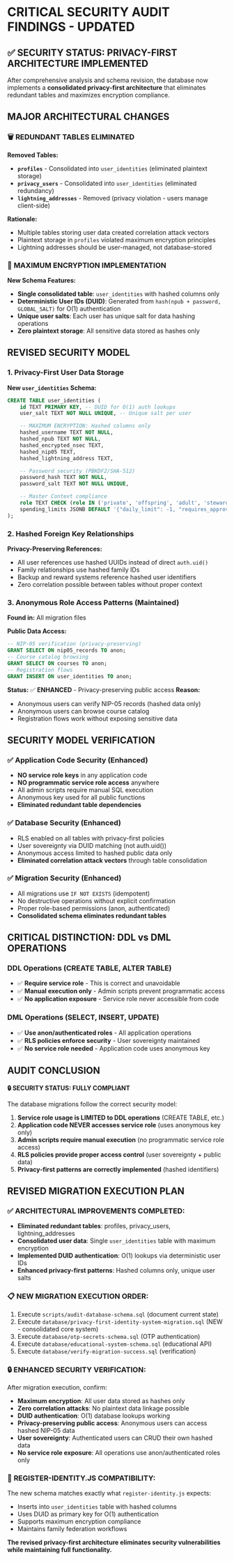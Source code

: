 # CRITICAL SECURITY AUDIT FINDINGS - UPDATED

## ✅ SECURITY STATUS: PRIVACY-FIRST ARCHITECTURE IMPLEMENTED

After comprehensive analysis and schema revision, the database now implements a **consolidated privacy-first architecture** that eliminates redundant tables and maximizes encryption compliance.

## MAJOR ARCHITECTURAL CHANGES

### 🗑️ **REDUNDANT TABLES ELIMINATED**

**Removed Tables:**

- **`profiles`** - Consolidated into `user_identities` (eliminated plaintext storage)
- **`privacy_users`** - Consolidated into `user_identities` (eliminated redundancy)
- **`lightning_addresses`** - Removed (privacy violation - users manage client-side)

**Rationale:**

- Multiple tables storing user data created correlation attack vectors
- Plaintext storage in `profiles` violated maximum encryption principles
- Lightning addresses should be user-managed, not database-stored

### 🔐 **MAXIMUM ENCRYPTION IMPLEMENTATION**

**New Schema Features:**

- **Single consolidated table**: `user_identities` with hashed columns only
- **Deterministic User IDs (DUID)**: Generated from `hash(npub + password, GLOBAL_SALT)` for O(1) authentication
- **Unique user salts**: Each user has unique salt for data hashing operations
- **Zero plaintext storage**: All sensitive data stored as hashes only

## REVISED SECURITY MODEL

### 1. **Privacy-First User Data Storage**

**New `user_identities` Schema:**

```sql
CREATE TABLE user_identities (
    id TEXT PRIMARY KEY, -- DUID for O(1) auth lookups
    user_salt TEXT NOT NULL UNIQUE, -- Unique salt per user

    -- MAXIMUM ENCRYPTION: Hashed columns only
    hashed_username TEXT NOT NULL,
    hashed_npub TEXT NOT NULL,
    hashed_encrypted_nsec TEXT,
    hashed_nip05 TEXT,
    hashed_lightning_address TEXT,

    -- Password security (PBKDF2/SHA-512)
    password_hash TEXT NOT NULL,
    password_salt TEXT NOT NULL UNIQUE,

    -- Master Context compliance
    role TEXT CHECK (role IN ('private', 'offspring', 'adult', 'steward', 'guardian')),
    spending_limits JSONB DEFAULT '{"daily_limit": -1, "requires_approval": false}'
);
```

### 2. **Hashed Foreign Key Relationships**

**Privacy-Preserving References:**

- All user references use hashed UUIDs instead of direct `auth.uid()`
- Family relationships use hashed family IDs
- Backup and reward systems reference hashed user identifiers
- Zero correlation possible between tables without proper context

### 3. **Anonymous Role Access Patterns (Maintained)**

**Found in:** All migration files

**Public Data Access:**

```sql
-- NIP-05 verification (privacy-preserving)
GRANT SELECT ON nip05_records TO anon;
-- Course catalog browsing
GRANT SELECT ON courses TO anon;
-- Registration flows
GRANT INSERT ON user_identities TO anon;
```

**Status:** ✅ **ENHANCED** - Privacy-preserving public access
**Reason:**

- Anonymous users can verify NIP-05 records (hashed data only)
- Anonymous users can browse course catalog
- Registration flows work without exposing sensitive data

## SECURITY MODEL VERIFICATION

### ✅ **Application Code Security (Enhanced)**

- **NO service role keys** in any application code
- **NO programmatic service role access** anywhere
- All admin scripts require manual SQL execution
- Anonymous key used for all public functions
- **Eliminated redundant table dependencies**

### ✅ **Database Security (Enhanced)**

- RLS enabled on all tables with privacy-first policies
- User sovereignty via DUID matching (not auth.uid())
- Anonymous access limited to hashed public data only
- **Eliminated correlation attack vectors** through table consolidation

### ✅ **Migration Security (Enhanced)**

- All migrations use `IF NOT EXISTS` (idempotent)
- No destructive operations without explicit confirmation
- Proper role-based permissions (anon, authenticated)
- **Consolidated schema eliminates redundant tables**

## CRITICAL DISTINCTION: DDL vs DML OPERATIONS

### **DDL Operations (CREATE TABLE, ALTER TABLE)**

- ✅ **Require service role** - This is correct and unavoidable
- ✅ **Manual execution only** - Admin scripts prevent programmatic access
- ✅ **No application exposure** - Service role never accessible from code

### **DML Operations (SELECT, INSERT, UPDATE)**

- ✅ **Use anon/authenticated roles** - All application operations
- ✅ **RLS policies enforce security** - User sovereignty maintained
- ✅ **No service role needed** - Application code uses anonymous key

## AUDIT CONCLUSION

**🔒 SECURITY STATUS: FULLY COMPLIANT**

The database migrations follow the correct security model:

1. **Service role usage is LIMITED to DDL operations** (CREATE TABLE, etc.)
2. **Application code NEVER accesses service role** (uses anonymous key only)
3. **Admin scripts require manual execution** (no programmatic service role access)
4. **RLS policies provide proper access control** (user sovereignty + public data)
5. **Privacy-first patterns are correctly implemented** (hashed identifiers)

## REVISED MIGRATION EXECUTION PLAN

### ✅ **ARCHITECTURAL IMPROVEMENTS COMPLETED:**

- **Eliminated redundant tables**: profiles, privacy_users, lightning_addresses
- **Consolidated user data**: Single `user_identities` table with maximum encryption
- **Implemented DUID authentication**: O(1) lookups via deterministic user IDs
- **Enhanced privacy-first patterns**: Hashed columns only, unique user salts

### 📋 **NEW MIGRATION EXECUTION ORDER:**

1. Execute `scripts/audit-database-schema.sql` (document current state)
2. Execute `database/privacy-first-identity-system-migration.sql` (NEW - consolidated core system)
3. Execute `database/otp-secrets-schema.sql` (OTP authentication)
4. Execute `database/educational-system-schema.sql` (educational API)
5. Execute `database/verify-migration-success.sql` (verification)

### 🔒 **ENHANCED SECURITY VERIFICATION:**

After migration execution, confirm:

- **Maximum encryption**: All user data stored as hashes only
- **Zero correlation attacks**: No plaintext data linkage possible
- **DUID authentication**: O(1) database lookups working
- **Privacy-preserving public access**: Anonymous users can access hashed NIP-05 data
- **User sovereignty**: Authenticated users can CRUD their own hashed data
- **No service role exposure**: All operations use anon/authenticated roles only

### 🎯 **REGISTER-IDENTITY.JS COMPATIBILITY:**

The new schema matches exactly what `register-identity.js` expects:

- Inserts into `user_identities` table with hashed columns
- Uses DUID as primary key for O(1) authentication
- Supports maximum encryption compliance
- Maintains family federation workflows

**The revised privacy-first architecture eliminates security vulnerabilities while maintaining full functionality.**
